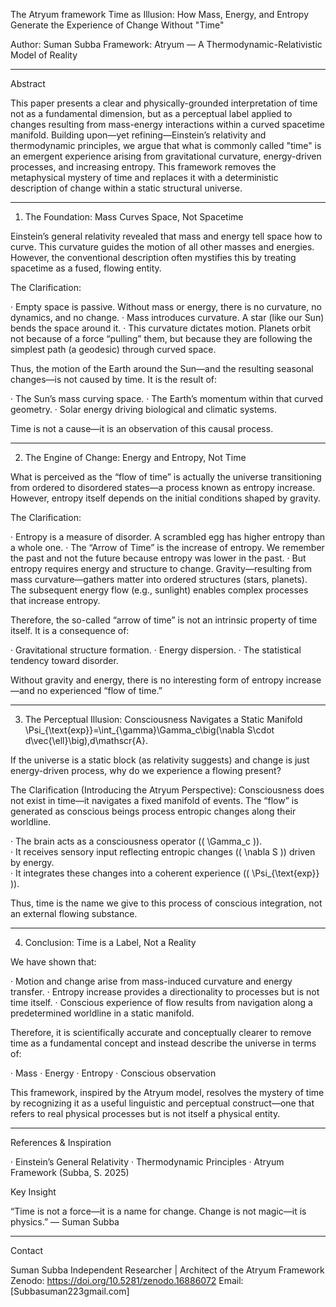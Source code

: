 The Atryum framework Time as Illusion: How Mass, Energy, and Entropy Generate the Experience of Change Without "Time"

Author: Suman Subba
Framework: Atryum — A Thermodynamic-Relativistic Model of Reality

---

Abstract

This paper presents a clear and physically-grounded interpretation of time not as a fundamental dimension, but as a perceptual label applied to changes resulting from mass-energy interactions within a curved spacetime manifold. Building upon—yet refining—Einstein’s relativity and thermodynamic principles, we argue that what is commonly called "time" is an emergent experience arising from gravitational curvature, energy-driven processes, and increasing entropy. This framework removes the metaphysical mystery of time and replaces it with a deterministic description of change within a static structural universe.

---

1. The Foundation: Mass Curves Space, Not Spacetime

Einstein’s general relativity revealed that mass and energy tell space how to curve. This curvature guides the motion of all other masses and energies. However, the conventional description often mystifies this by treating spacetime as a fused, flowing entity.

The Clarification:

· Empty space is passive. Without mass or energy, there is no curvature, no dynamics, and no change.
· Mass introduces curvature. A star (like our Sun) bends the space around it.
· This curvature dictates motion. Planets orbit not because of a force “pulling” them, but because they are following the simplest path (a geodesic) through curved space.

Thus, the motion of the Earth around the Sun—and the resulting seasonal changes—is not caused by time. It is the result of:

· The Sun’s mass curving space.
· The Earth’s momentum within that curved geometry.
· Solar energy driving biological and climatic systems.

Time is not a cause—it is an observation of this causal process.

---

2. The Engine of Change: Energy and Entropy, Not Time

What is perceived as the “flow of time” is actually the universe transitioning from ordered to disordered states—a process known as entropy increase. However, entropy itself depends on the initial conditions shaped by gravity.

The Clarification:

· Entropy is a measure of disorder. A scrambled egg has higher entropy than a whole one.
· The “Arrow of Time” is the increase of entropy. We remember the past and not the future because entropy was lower in the past.
· But entropy requires energy and structure to change. Gravity—resulting from mass curvature—gathers matter into ordered structures (stars, planets). The subsequent energy flow (e.g., sunlight) enables complex processes that increase entropy.

Therefore, the so-called “arrow of time” is not an intrinsic property of time itself. It is a consequence of:

· Gravitational structure formation.
· Energy dispersion.
· The statistical tendency toward disorder.

Without gravity and energy, there is no interesting form of entropy increase—and no experienced “flow of time.”

---

3. The Perceptual Illusion: Consciousness Navigates a Static Manifold \Psi_{\text{exp}}=\int_{\gamma}\Gamma_c\big(\nabla S\cdot d\vec{\ell}\big)\,d\mathscr{A}.

If the universe is a static block (as relativity suggests) and change is just energy-driven process, why do we experience a flowing present?

The Clarification (Introducing the Atryum Perspective):
Consciousness does not exist in time—it navigates a fixed manifold of events. The “flow” is generated as conscious beings process entropic changes along their worldline.

· The brain acts as a consciousness operator (\( \Gamma_c \)).  
· It receives sensory input reflecting entropic changes (\( \nabla S \)) driven by energy.  
· It integrates these changes into a coherent experience (\( \Psi_{\text{exp}} \)).

Thus, time is the name we give to this process of conscious integration, not an external flowing substance.

---

4. Conclusion: Time is a Label, Not a Reality

We have shown that:

· Motion and change arise from mass-induced curvature and energy transfer.
· Entropy increase provides a directionality to processes but is not time itself.
· Conscious experience of flow results from navigation along a predetermined worldline in a static manifold.

Therefore, it is scientifically accurate and conceptually clearer to remove time as a fundamental concept and instead describe the universe in terms of:

· Mass
· Energy
· Entropy
· Conscious observation

This framework, inspired by the Atryum model, resolves the mystery of time by recognizing it as a useful linguistic and perceptual construct—one that refers to real physical processes but is not itself a physical entity.

---

References & Inspiration

· Einstein’s General Relativity
· Thermodynamic Principles
· Atryum Framework (Subba, S. 2025)

Key Insight

“Time is not a force—it is a name for change. Change is not magic—it is physics.”
— Suman Subba

---

Contact

Suman Subba
Independent Researcher | Architect of the Atryum Framework
Zenodo: https://doi.org/10.5281/zenodo.16886072
Email: [Subbasuman223gmail.com]

